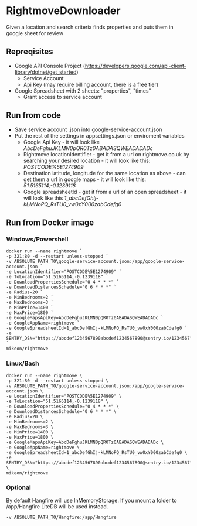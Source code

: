 # RightmoveDownloader

Given a location and search criteria finds properties and puts them in google sheet for review


## Repreqisites
- Google API Console Project (https://developers.google.com/api-client-library/dotnet/get_started)
  - Service Account
  - Api Key (may require billing account, there is a free tier)
- Google Spreadsheet with 2 sheets: "properties", "times"
  - Grant access to service account
  
## Run from code
- Save service account .json into google-service-account.json
- Put the rest of the settings in appsettings.json or enviroment variables
  - Google Api Key - it will look like *AbcDeFghuJKLMN0pQR0Tz0ABADASQWEADADADc*
  - Rightmove locationIdentifier - get it from a url on rightmove.co.uk by searching your desired location - it will look like this: *POSTCODE%5E1274909*
  - Destination latitude, longitude for the same location as above - can get them a url in google maps - it will look like this: *51.5165114,-0.1239118*
  - Google spreadsheetId - get it from a url of an open spreadsheet - it will look like this *1_abcDefGhIj-kLMNoPQ_RsTU0_vw0xY000zabCdefg0*

## Run from Docker image
### Windows/Powershell
~~~~
docker run --name rightmove `
-p 321:80 -d --restart unless-stopped `
-v ABSOLUTE_PATH_TO\google-service-account.json:/app/google-service-account.json `
-e LocationIdentifier="POSTCODE%5E1274909" `
-e ToLocation="51.5165114,-0.1239118" `
-e DownloadPropertiesSchedule="0 4 * * *" `
-e DownloadDistancesSchedule="0 6 * * *" `
-e Radius=20 `
-e MinBedrooms=2 `
-e MaxBedrooms=3 `
-e MinPrice=1400 `
-e MaxPrice=1800 `
-e GoogleMapsApiKey=AbcDeFghuJKLMN0pQR0Tz0ABADASQWEADADADc `
-e GoogleAppName=rightmove `
-e GoogleSpreadsheetId=1_abcDefGhIj-kLMNoPQ_RsTU0_vw0xY000zabCdefg0 `
-e SENTRY_DSN="https://abcdef1234567890abcdef1234567890@sentry.io/1234567" `
mikeon/rightmove
~~~~

### Linux/Bash
~~~~
docker run --name rightmove \
-p 321:80 -d --restart unless-stopped \
-v ABSOLUTE_PATH_TO/google-service-account.json:/app/google-service-account.json \
-e LocationIdentifier="POSTCODE%5E1274909" \
-e ToLocation="51.5165114,-0.1239118" \
-e DownloadPropertiesSchedule="0 4 * * *" \
-e DownloadDistancesSchedule="0 6 * * *" \
-e Radius=20 \
-e MinBedrooms=2 \
-e MaxBedrooms=3 \
-e MinPrice=1400 \
-e MaxPrice=1800 \
-e GoogleMapsApiKey=AbcDeFghuJKLMN0pQR0Tz0ABADASQWEADADADc \
-e GoogleAppName=rightmove \
-e GoogleSpreadsheetId=1_abcDefGhIj-kLMNoPQ_RsTU0_vw0xY000zabCdefg0 \
-e SENTRY_DSN="https://abcdef1234567890abcdef1234567890@sentry.io/1234567" \
mikeon/rightmove
~~~~

### Optional
By default Hangfire will use InMemoryStorage. If you mount a folder to /app/Hangfire LiteDB will be used instead.
~~~~
-v ABSOLUTE_PATH_TO/Hangfire:/app/Hangfire
~~~~